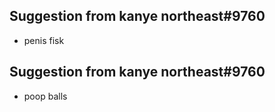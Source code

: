 
## Suggestion from kanye northeast#9760
- penis fisk
## Suggestion from kanye northeast#9760
- poop balls